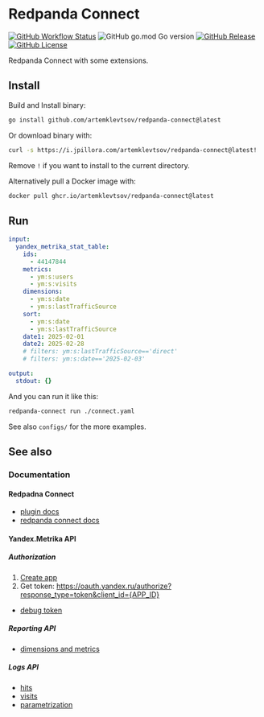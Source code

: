 # Redpanda Connect

[![GitHub Workflow Status](https://img.shields.io/github/actions/workflow/status/artemklevtsov/redpanda-connect/tests.yml?branch=main)](https://github.com/artemklevtsov/redpanda-connect/actions?query=branch%3Amain)
![GitHub go.mod Go version](https://img.shields.io/github/go-mod/go-version/artemklevtsov/redpanda-connect)
[![GitHub Release](https://img.shields.io/github/v/release/artemklevtsov/redpanda-connect)](https://github.com/artemklevtsov/redpanda-connect/releases/latest)
[![GitHub License](https://img.shields.io/github/license/artemklevtsov/redpanda-connect)](https://github.com/artemklevtsov/redpanda-connect?tab=Apache-2.0-1-ov-file#readme)

Redpanda Connect with some extensions.

## Install

Build and Install binary:

```sh
go install github.com/artemklevtsov/redpanda-connect@latest
```

Or download binary with:

```sh
curl -s https://i.jpillora.com/artemklevtsov/redpanda-connect@latest! | bash
```

Remove `!` if you want to install to the current directory.

Alternatively pull a Docker image with:

```sh
docker pull ghcr.io/artemklevtsov/redpanda-connect@latest
```

## Run

```yaml
input:
  yandex_metrika_stat_table:
    ids:
      - 44147844
    metrics:
      - ym:s:users
      - ym:s:visits
    dimensions:
      - ym:s:date
      - ym:s:lastTrafficSource
    sort:
      - ym:s:date
      - ym:s:lastTrafficSource
    date1: 2025-02-01
    date2: 2025-02-28
    # filters: ym:s:lastTrafficSource=='direct'
    # filters: ym:s:date=='2025-02-03'

output:
  stdout: {}
```

And you can run it like this:

```sh
redpanda-connect run ./connect.yaml
```

See also `configs/` for the more examples.

## See also

### Documentation

#### Redpadna Connect

- [plugin docs](docs/modules/components/pages/)
- [redpanda connect docs](https://docs.redpanda.com/redpanda-connect/)

#### Yandex.Metrika API

##### Authorization

1. [Create app](https://oauth.yandex.ru/client/new/id)
2. Get token: <https://oauth.yandex.ru/authorize?response_type=token&client_id={APP_ID}>

- [debug token](https://yandex.ru/dev/id/doc/en/tokens/debug-token)

##### Reporting API

- [dimensions and metrics](https://yandex.ru/dev/metrika/en/stat/attrandmetr/dim_all)

##### Logs API

- [hits](https://yandex.ru/dev/metrika/en/logs/fields/hits)
- [visits](https://yandex.ru/dev/metrika/en/logs/fields/visits)
- [parametrization](https://yandex.ru/dev/metrika/en/logs/param)
